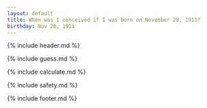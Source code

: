 ```yaml
---
layout: default
title: When was I conceived if I was born on November 28, 1911?
birthday: Nov 28, 1911
---
```


{% include header.md %}

{% include guess.md %}

{% include calculate.md %}

{% include safety.md %}

{% include footer.md %}



